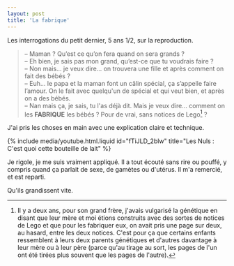 ```yaml
---
layout: post
title: 'La fabrique'
---
```


Les interrogations du petit dernier, 5 ans 1/2, sur la reproduction.

<!-- more -->

> – Maman ? Qu’est ce qu’on fera quand on sera grands ?  
> – Eh bien, je sais pas mon grand, qu’est-ce que tu voudrais faire ?  
> – Non mais… je veux dire… on trouvera une fille et après comment on fait des
> bébés ?  
> – Euh... le papa et la maman font un câlin spécial, ça s’appelle faire
> l’amour. On le fait avec quelqu'un de spécial et qui veut bien, et après on a
> des bébés.  
> – Nan mais ça, je sais, tu l'as déjà dit. Mais je veux dire… comment on les
> **FABRIQUE** les bébés ? Pour de vrai, sans notices de Lego[^lego] ?

J'ai pris les choses en main avec une explication claire et technique.

{% include media/youtube.html.liquid id="fTiJLD_2blw" title="Les Nuls : C'est quoi cette bouteille de lait" %}

Je rigole, je me suis vraiment appliqué. Il a tout écouté sans rire ou pouffé, y
compris quand ça parlait de sexe, de gamètes ou d'utérus. Il m'a remercié, et
est reparti.

Qu'ils grandissent vite.

[^lego]:

    Il y a deux ans, pour son grand frère, j'avais vulgarisé la génétique en
    disant que leur mère et moi étions construits avec des sortes de notices de
    Lego et que pour les fabriquer eux, on avait pris une page sur deux, au
    hasard, entre les deux notices. C'est pour ça que certains enfants
    ressemblent à leurs deux parents génétiques et d'autres davantage à leur
    mère ou à leur père (parce qu'au tirage au sort, les pages de l'un ont été
    tirées plus souvent que les pages de l'autre).
